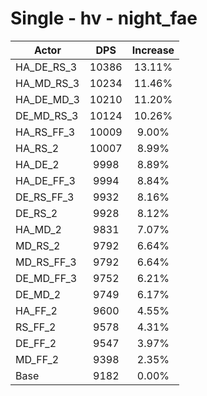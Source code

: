 # Single - hv - night_fae
| Actor | DPS | Increase |
|---|:---:|:---:|
|HA_DE_RS_3|10386|13.11%|
|HA_MD_RS_3|10234|11.46%|
|HA_DE_MD_3|10210|11.20%|
|DE_MD_RS_3|10124|10.26%|
|HA_RS_FF_3|10009|9.00%|
|HA_RS_2|10007|8.99%|
|HA_DE_2|9998|8.89%|
|HA_DE_FF_3|9994|8.84%|
|DE_RS_FF_3|9932|8.16%|
|DE_RS_2|9928|8.12%|
|HA_MD_2|9831|7.07%|
|MD_RS_2|9792|6.64%|
|MD_RS_FF_3|9792|6.64%|
|DE_MD_FF_3|9752|6.21%|
|DE_MD_2|9749|6.17%|
|HA_FF_2|9600|4.55%|
|RS_FF_2|9578|4.31%|
|DE_FF_2|9547|3.97%|
|MD_FF_2|9398|2.35%|
|Base|9182|0.00%|
